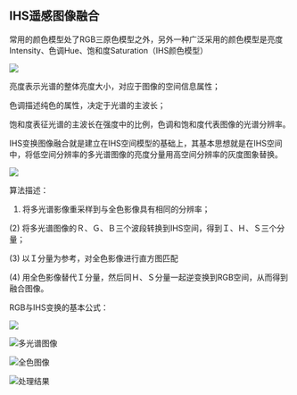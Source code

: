 ## IHS遥感图像融合

常用的颜色模型处了RGB三原色模型之外，另外一种广泛采用的颜色模型是亮度Intensity、色调Hue、饱和度Saturation（IHS颜色模型）

![](http://ww1.sinaimg.cn/large/0070vHShly1fxtybmctudj30sg0d0jxd.jpg)

亮度表示光谱的整体亮度大小，对应于图像的空间信息属性；

色调描述纯色的属性，决定于光谱的主波长；

饱和度表征光谱的主波长在强度中的比例，色调和饱和度代表图像的光谱分辨率。

IHS变换图像融合就是建立在IHS空间模型的基础上，其基本思想就是在IHS空间中，将低空间分辨率的多光谱图像的亮度分量用高空间分辨率的灰度图象替换。

![](http://ww1.sinaimg.cn/large/0070vHShly1fxtycx6ynlj30hv08ngms.jpg)

算法描述：

1) 将多光谱影像重采样到与全色影像具有相同的分辨率；

(2) 将多光谱图像的Ｒ、Ｇ、Ｂ三个波段转换到IHS空间，得到Ｉ、Ｈ、Ｓ三个分量；

(3) 以Ｉ分量为参考，对全色影像进行直方图匹配

(4) 用全色影像替代Ｉ分量，然后同Ｈ、Ｓ分量一起逆变换到RGB空间，从而得到融合图像。

RGB与IHS变换的基本公式：

![](http://ww1.sinaimg.cn/large/0070vHShly1fxtym2vb50j30i707777d.jpg)


![多光谱图像](https://www.jianguoyun.com/p/DbgnnwwQgtCdBxixvIoB)

![全色图像](https://www.jianguoyun.com/p/DYdVTi0QgtCdBxiwvIoB)

![处理结果](https://www.jianguoyun.com/p/DY7Z8kUQgtCdBxi1vIoB)
